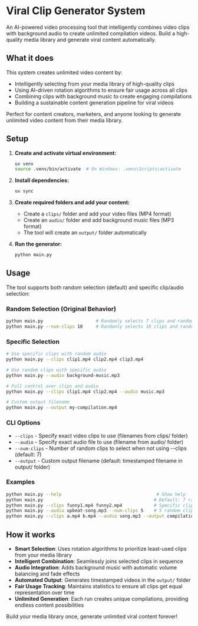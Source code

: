 # Viral Clip Generator System

An AI-powered video processing tool that intelligently combines video clips with background audio to create unlimited compilation videos. Build a high-quality media library and generate viral content automatically.

## What it does

This system creates unlimited video content by:
- Intelligently selecting from your media library of high-quality clips
- Using AI-driven rotation algorithms to ensure fair usage across all clips
- Combining clips with background music to create engaging compilations
- Building a sustainable content generation pipeline for viral videos

Perfect for content creators, marketers, and anyone looking to generate unlimited video content from their media library.

## Setup

1. **Create and activate virtual environment:**
   ```bash
   uv venv
   source .venv/bin/activate  # On Windows: .venv\Scripts\activate
   ```

2. **Install dependencies:**
   ```bash
   uv sync
   ```

3. **Create required folders and add your content:**
   - Create a `clips/` folder and add your video files (MP4 format)
   - Create an `audio/` folder and add background music files (MP3 format)
   - The tool will create an `output/` folder automatically

3. **Run the generator:**
   ```bash
   python main.py
   ```

## Usage

The tool supports both random selection (default) and specific clip/audio selection:

### Random Selection (Original Behavior)
```bash
python main.py                    # Randomly selects 7 clips and random audio
python main.py --num-clips 10     # Randomly selects 10 clips and random audio
```

### Specific Selection
```bash
# Use specific clips with random audio
python main.py --clips clip1.mp4 clip2.mp4 clip3.mp4

# Use random clips with specific audio
python main.py --audio background-music.mp3

# Full control over clips and audio
python main.py --clips clip1.mp4 clip2.mp4 --audio music.mp3

# Custom output filename
python main.py --output my-compilation.mp4
```

### CLI Options
- `--clips` - Specify exact video clips to use (filenames from clips/ folder)
- `--audio` - Specify exact audio file to use (filename from audio/ folder)  
- `--num-clips` - Number of random clips to select when not using --clips (default: 7)
- `--output` - Custom output filename (default: timestamped filename in output/ folder)

### Examples
```bash
python main.py --help                                    # Show help
python main.py                                          # Default: 7 random clips + random audio
python main.py --clips funny1.mp4 funny2.mp4            # Specific clips, random audio
python main.py --audio upbeat-song.mp3 --num-clips 5    # 5 random clips, specific audio
python main.py --clips a.mp4 b.mp4 --audio song.mp3 --output compilation.mp4
```

## How it works

- **Smart Selection**: Uses rotation algorithms to prioritize least-used clips from your media library
- **Intelligent Combination**: Seamlessly joins selected clips in sequence
- **Audio Integration**: Adds background music with automatic volume balancing and fade effects
- **Automated Output**: Generates timestamped videos in the `output/` folder
- **Fair Usage Tracking**: Maintains statistics to ensure all clips get equal representation over time
- **Unlimited Generation**: Each run creates unique compilations, providing endless content possibilities

Build your media library once, generate unlimited viral content forever!